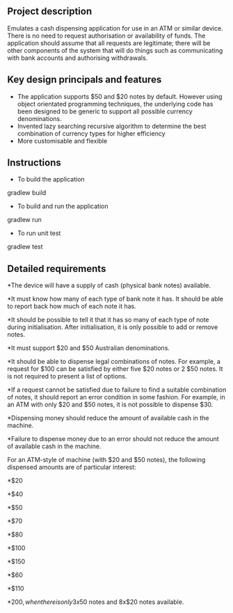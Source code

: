 ## Project description

Emulates a cash dispensing application for use in an ATM or similar device.  There is no need to request authorisation or availability of funds. The application should assume that all requests are legitimate; there will be other components of the system that will do things such as communicating with bank accounts and authorising withdrawals.

## Key design principals and features
* The application supports $50 and $20 notes by default. However using object orientated programming techniques, the underlying code has been designed to be generic to support all possible currency denominations.
* Invented lazy searching recursive algorithm to determine the best combination of currency types for higher efficiency
* More customisable and flexible

## Instructions

* To build the application

gradlew build
* To build and run the application

gradlew run
* To run unit test

gradlew test

## Detailed requirements

*The device will have a supply of cash (physical bank notes) available. 

*It must know how many of each type of bank note it has. It should be able to report back how much of each note it has. 

*It should be possible to tell it that it has so many of each type of note during initialisation. After initialisation, it is only possible to add or remove notes. 

*It must support $20 and $50 Australian denominations. 

*It should be able to dispense legal combinations of notes. For example, a request for $100 can be satisfied by either five $20 notes or 2 $50 notes. It is not required to present a list of options. 

*If a request cannot be satisfied due to failure to find a suitable combination of notes, it should report an error condition in some fashion. For example, in an ATM with only $20 and $50 notes, it is not possible to dispense $30. 

*Dispensing money should reduce the amount of available cash in the machine. 

*Failure to dispense money due to an error should not reduce the amount of available cash in the machine. 

For an ATM-style of machine (with $20 and $50 notes), the following dispensed amounts are of particular interest: 

*$20 

*$40 

*$50 

*$70

*$80 

*$100 

*$150 

*$60 

*$110 

*$200, when there is only 3x$50 notes and 8x$20 notes available.

